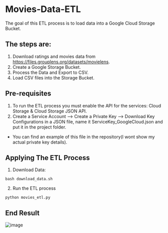 # Movies-Data-ETL

The goal of this ETL process is to load data into a Google Cloud Storage Bucket. 

## The steps are:
1. Download ratings and movies data from https://files.grouplens.org/datasets/movielens.
2. Create a Google Storage Bucket.
3. Process the Data and Export to CSV.
4. Load CSV files into the Storage Bucket.

## Pre-requisites
1. To run the ETL process you must enable the API for the services: Cloud Storage & Cloud Storage JSON API.
2. Create a Service Account --> Create a Private Key --> Download Key Configurations in a JSON file, name it ServiceKey_GoogleCloud.json and put it in the project folder.
  - You can find an example of this file in the repository(I wont show my actual private key details).

## Applying The ETL Process
1. Download Data:
  ```
  bash download_data.sh
  ```
2. Run the ETL process
  ```
  python movies_etl.py
  ```

## End Result

![image](https://user-images.githubusercontent.com/65648983/192589738-4296b410-48b6-44f9-93f0-64b26e459fd8.png)

